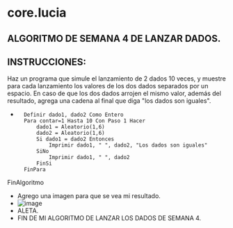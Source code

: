 # core.lucia
## ALGORITMO DE SEMANA 4 DE LANZAR DADOS.
## INSTRUCCIONES:
Haz un programa que simule el lanzamiento de 2 dados 10 veces, y muestre para cada lanzamiento los valores de los dos dados separados por un espacio.
En caso de que los dos dados arrojen el mismo valor, además del resultado, agrega una cadena al final que diga "los dados son iguales".
* ``` psc Algoritmo lanzarDados
	Definir dado1, dado2 Como Entero
	Para contar=1 Hasta 10 Con Paso 1 Hacer
		dado1 = Aleatorio(1,6)
		dado2 = Aleatorio(1,6)
		Si dado1 = dado2 Entonces
			Imprimir dado1, " ", dado2, "Los dados son iguales"
		SiNo
			Imprimir dado1, " ", dado2
		FinSi
	FinPara
FinAlgoritmo
* Agrego una imagen para que se vea mi resultado.
* ![image](https://github.com/luciaflortop/core.lucia/assets/132409270/dbc5e780-c653-4315-bbf0-a574b4a1d726)
* ALETA.
* FIN DE MI ALGORITMO DE LANZAR LOS DADOS DE SEMANA 4.
